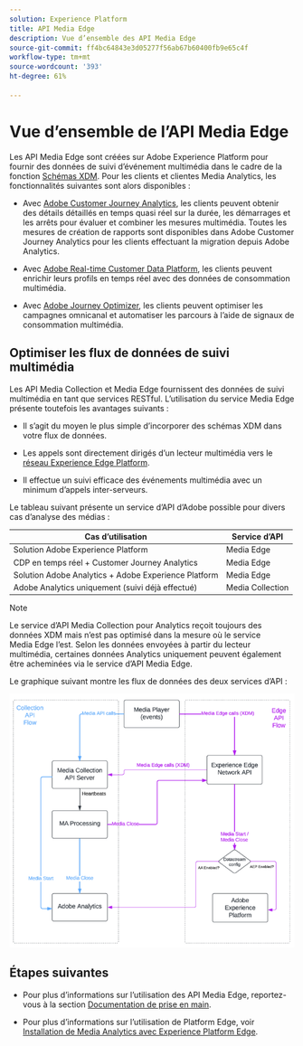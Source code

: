 ```yaml
---
solution: Experience Platform
title: API Media Edge
description: Vue d’ensemble des API Media Edge
source-git-commit: ff4bc64843e3d05277f56ab67b60400fb9e65c4f
workflow-type: tm+mt
source-wordcount: '393'
ht-degree: 61%

---
```



# Vue d’ensemble de l’API Media Edge

Les API Media Edge sont créées sur Adobe Experience Platform pour fournir des données de suivi d’événement multimédia dans le cadre de la fonction [Schémas XDM](https://experienceleague.adobe.com/docs/experience-platform/xdm/home.html?lang=fr#:~:text=Experience%20Data%20Model%20(XDM)%2C,the%20power%20of%20digital%20experiences). Pour les clients et clientes Media Analytics, les fonctionnalités suivantes sont alors disponibles :

* Avec [Adobe Customer Journey Analytics](https://experienceleague.adobe.com/docs/analytics-platform/using/cja-overview/cja-overview.html?lang=fr), les clients peuvent obtenir des détails détaillés en temps quasi réel sur la durée, les démarrages et les arrêts pour évaluer et combiner les mesures multimédia. Toutes les mesures de création de rapports sont disponibles dans Adobe Customer Journey Analytics pour les clients effectuant la migration depuis Adobe Analytics.

* Avec [Adobe Real-time Customer Data Platform](https://experienceleague.adobe.com/docs/experience-platform/rtcdp/overview.html?lang=fr), les clients peuvent enrichir leurs profils en temps réel avec des données de consommation multimédia.

* Avec [Adobe Journey Optimizer](https://experienceleague.adobe.com/docs/journey-optimizer/using/get-started/get-started.html?lang=fr), les clients peuvent optimiser les campagnes omnicanal et automatiser les parcours à l’aide de signaux de consommation multimédia.


## Optimiser les flux de données de suivi multimédia

Les API [](https://experienceleague.adobe.com/docs/media-analytics/using/implementation/streaming-media-apis/mc-api-overview.html?lang=fr&amp;media-tracking-data-flows=)Media Collection et Media Edge fournissent des données de suivi multimédia en tant que services RESTful. L’utilisation du service Media Edge présente toutefois les avantages suivants :

* Il s’agit du moyen le plus simple d’incorporer des schémas XDM dans votre flux de données.

* Les appels sont directement dirigés d’un lecteur multimédia vers le [réseau Experience Edge Platform](https://experienceleague.adobe.com/docs/experience-platform/edge-network-server-api/overview.html?lang=fr).

* Il effectue un suivi efficace des événements multimédia avec un minimum d’appels inter-serveurs.

Le tableau suivant présente un service d’API d’Adobe possible pour divers cas d’analyse des médias :

| Cas d’utilisation | Service d’API |
| -------- | ----------- |
| Solution Adobe Experience Platform | Media Edge |
| CDP en temps réel + Customer Journey Analytics | Media Edge |
| Solution Adobe Analytics + Adobe Experience Platform | Media Edge |
| Adobe Analytics uniquement (suivi déjà effectué) | Media Collection |

>[!NOTE]
>
> Le service d’API Media Collection pour Analytics reçoit toujours des données XDM mais n’est pas optimisé dans la mesure où le service Media Edge l’est. Selon les données envoyées à partir du lecteur multimédia, certaines données Analytics uniquement peuvent également être acheminées via le service d’API Media Edge.

Le graphique suivant montre les flux de données des deux services d’API :

![Flux de données Media Analytics](../assets/edge-api-dataflow.png)

## Étapes suivantes

* Pour plus d’informations sur l’utilisation des API Media Edge, reportez-vous à la section [Documentation de prise en main](getting-started.md).

* Pour plus d’informations sur l’utilisation de Platform Edge, voir [Installation de Media Analytics avec Experience Platform Edge](https://experienceleague.adobe.com/docs/media-analytics/using/implementation/implementation-edge.html?lang=fr).




